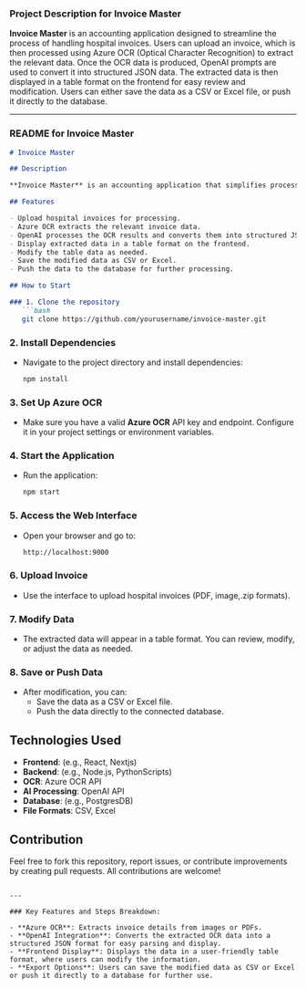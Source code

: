 ### Project Description for Invoice Master

**Invoice Master** is an accounting application designed to streamline the process of handling hospital invoices. Users can upload an invoice, which is then processed using Azure OCR (Optical Character Recognition) to extract the relevant data. Once the OCR data is produced, OpenAI prompts are used to convert it into structured JSON data. The extracted data is then displayed in a table format on the frontend for easy review and modification. Users can either save the data as a CSV or Excel file, or push it directly to the database.

---

### README for Invoice Master

```markdown
# Invoice Master

## Description

**Invoice Master** is an accounting application that simplifies processing hospital invoices. It leverages **Azure OCR** to extract data from uploaded invoices, then utilizes **OpenAI prompts** to convert the OCR results into structured JSON. The extracted data is displayed in a table format, where users can modify it before saving it as CSV/Excel or pushing it to a database.

## Features

- Upload hospital invoices for processing.
- Azure OCR extracts the relevant invoice data.
- OpenAI processes the OCR results and converts them into structured JSON.
- Display extracted data in a table format on the frontend.
- Modify the table data as needed.
- Save the modified data as CSV or Excel.
- Push the data to the database for further processing.

## How to Start

### 1. Clone the repository
   ```bash
   git clone https://github.com/yourusername/invoice-master.git
   ```

### 2. Install Dependencies
   - Navigate to the project directory and install dependencies:
     ```bash
     npm install
     ```

### 3. Set Up Azure OCR
   - Make sure you have a valid **Azure OCR** API key and endpoint. Configure it in your project settings or environment variables.

### 4. Start the Application
   - Run the application:
     ```bash
     npm start
     ```

### 5. Access the Web Interface
   - Open your browser and go to:
     ```bash
     http://localhost:9000
     ```

### 6. Upload Invoice
   - Use the interface to upload hospital invoices (PDF, image,.zip formats).
   
### 7. Modify Data
   - The extracted data will appear in a table format. You can review, modify, or adjust the data as needed.

### 8. Save or Push Data
   - After modification, you can:
     - Save the data as a CSV or Excel file.
     - Push the data directly to the connected database.

## Technologies Used

- **Frontend**: (e.g., React, Nextjs)
- **Backend**: (e.g., Node.js, PythonScripts)
- **OCR**: Azure OCR API
- **AI Processing**: OpenAI API
- **Database**: (e.g., PostgresDB)
- **File Formats**: CSV, Excel

## Contribution

Feel free to fork this repository, report issues, or contribute improvements by creating pull requests. All contributions are welcome!

```

---

### Key Features and Steps Breakdown:

- **Azure OCR**: Extracts invoice details from images or PDFs.
- **OpenAI Integration**: Converts the extracted OCR data into a structured JSON format for easy parsing and display.
- **Frontend Display**: Displays the data in a user-friendly table format, where users can modify the information.
- **Export Options**: Users can save the modified data as CSV or Excel or push it directly to a database for further use.
